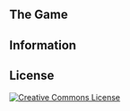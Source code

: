 ## The Game

<!-- [Play SNAKISMS](http://pippinbarr.github.io/SNAKISMS/) in your browser (mobile- and tablet-friendly) -->

## Information

<!-- * [Code repository](https://github.com/pippinbarr/SNAKISMS) (you're looking at it) -->
<!-- * [Blog posts about *SNAKISMS*](http://www.pippinbarr.com/tag/snakisms?order=asc) -->
<!-- * [Press Kit](https://github.com/pippinbarr/SNAKISMS/tree/master/press) -->

## License

<!-- SNAKISMS is licensed under a [Creative Commons Attribution-NonCommercial 3.0 Unported License](http://creativecommons.org/licenses/by-nc/3.0/). -->

<a rel="license" href="http://creativecommons.org/licenses/by-nc/3.0/"><img alt="Creative Commons License" style="border-width:0" src="https://i.creativecommons.org/l/by-nc/3.0/88x31.png" /></a>
